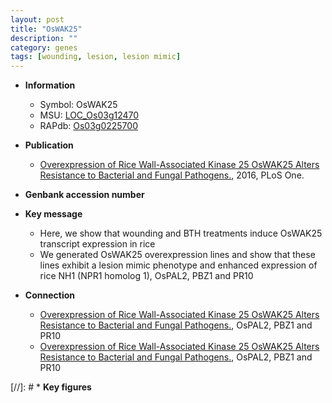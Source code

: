 ```yaml
---
layout: post
title: "OsWAK25"
description: ""
category: genes
tags: [wounding, lesion, lesion mimic]
---
```


* **Information**  
    + Symbol: OsWAK25  
    + MSU: [LOC_Os03g12470](http://rice.plantbiology.msu.edu/cgi-bin/ORF_infopage.cgi?orf=LOC_Os03g12470)  
    + RAPdb: [Os03g0225700](http://rapdb.dna.affrc.go.jp/viewer/gbrowse_details/irgsp1?name=Os03g0225700)  

* **Publication**  
    + [Overexpression of Rice Wall-Associated Kinase 25 OsWAK25 Alters Resistance to Bacterial and Fungal Pathogens.](http://www.ncbi.nlm.nih.gov/pubmed?term=Overexpression+of+Rice+Wall-Associated+Kinase+25+OsWAK25+Alters+Resistance+to+Bacterial+and+Fungal+Pathogens.%5BTitle%5D), 2016, PLoS One.

* **Genbank accession number**  

* **Key message**  
    + Here, we show that wounding and BTH treatments induce OsWAK25 transcript expression in rice
    + We generated OsWAK25 overexpression lines and show that these lines exhibit a lesion mimic phenotype and enhanced expression of rice NH1 (NPR1 homolog 1), OsPAL2, PBZ1 and PR10

* **Connection**  
    + [Overexpression of Rice Wall-Associated Kinase 25 OsWAK25 Alters Resistance to Bacterial and Fungal Pathogens.](NPR1+homolog+1), OsPAL2, PBZ1 and PR10
    + [Overexpression of Rice Wall-Associated Kinase 25 OsWAK25 Alters Resistance to Bacterial and Fungal Pathogens.](NPR1+homolog+1), OsPAL2, PBZ1 and PR10

[//]: # * **Key figures**  


